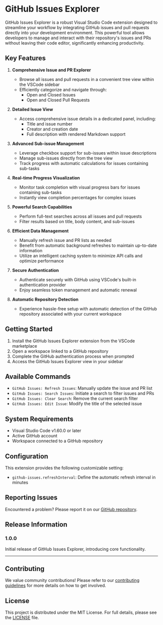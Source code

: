 # GitHub Issues Explorer

GitHub Issues Explorer is a robust Visual Studio Code extension designed to streamline your workflow by integrating GitHub issues and pull requests directly into your development environment. This powerful tool allows developers to manage and interact with their repository's issues and PRs without leaving their code editor, significantly enhancing productivity.

## Key Features

1. **Comprehensive Issue and PR Explorer**
   - Browse all issues and pull requests in a convenient tree view within the VSCode sidebar
   - Efficiently categorize and navigate through:
     - Open and Closed Issues
     - Open and Closed Pull Requests

2. **Detailed Issue View**
   - Access comprehensive issue details in a dedicated panel, including:
     - Title and issue number
     - Creator and creation date
     - Full description with rendered Markdown support

3. **Advanced Sub-issue Management**
   - Leverage checkbox support for sub-issues within issue descriptions
   - Manage sub-issues directly from the tree view
   - Track progress with automatic calculations for issues containing sub-tasks

4. **Real-time Progress Visualization**
   - Monitor task completion with visual progress bars for issues containing sub-tasks
   - Instantly view completion percentages for complex issues

5. **Powerful Search Capabilities**
   - Perform full-text searches across all issues and pull requests
   - Filter results based on title, body content, and sub-issues

6. **Efficient Data Management**
   - Manually refresh issue and PR lists as needed
   - Benefit from automatic background refreshes to maintain up-to-date information
   - Utilize an intelligent caching system to minimize API calls and optimize performance

7. **Secure Authentication**
   - Authenticate securely with GitHub using VSCode's built-in authentication provider
   - Enjoy seamless token management and automatic renewal

8. **Automatic Repository Detection**
   - Experience hassle-free setup with automatic detection of the GitHub repository associated with your current workspace

## Getting Started

1. Install the GitHub Issues Explorer extension from the VSCode marketplace
2. Open a workspace linked to a GitHub repository
3. Complete the GitHub authentication process when prompted
4. Access the GitHub Issues Explorer view in your sidebar

## Available Commands

- `GitHub Issues: Refresh Issues`: Manually update the issue and PR list
- `GitHub Issues: Search Issues`: Initiate a search to filter issues and PRs
- `GitHub Issues: Clear Search`: Remove the current search filter
- `GitHub Issues: Edit Issue`: Modify the title of the selected issue

## System Requirements

- Visual Studio Code v1.60.0 or later
- Active GitHub account
- Workspace connected to a GitHub repository

## Configuration

This extension provides the following customizable setting:

* `github-issues.refreshInterval`: Define the automatic refresh interval in minutes

## Reporting Issues

Encountered a problem? Please report it on our [GitHub repository](https://github.com/yourusername/vscode-github-issues/issues).

## Release Information

### 1.0.0

Initial release of GitHub Issues Explorer, introducing core functionality.

---

## Contributing

We value community contributions! Please refer to our [contributing guidelines](CONTRIBUTING.md) for more details on how to get involved.

## License

This project is distributed under the MIT License. For full details, please see the [LICENSE](LICENSE) file.
